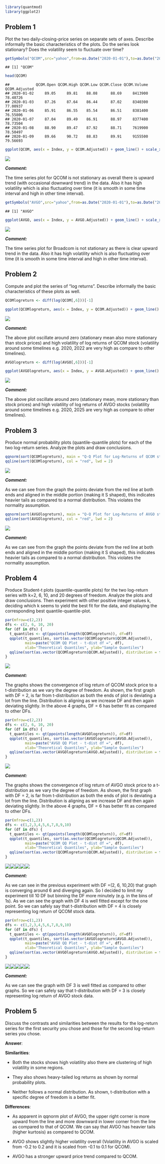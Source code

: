 
``` r
library(quantmod)
library(ggplot2)
```

## Problem 1

Plot the two daily-closing-price series on separate sets of axes.
Describe informally the basic characteristics of the plots. Do the
series look stationary? Does the volatility seem to fluctuate over time?

``` r
getSymbols("QCOM",src="yahoo",from=as.Date("2020-01-01"),to=as.Date("2025-02-07"))
```

    ## [1] "QCOM"

``` r
head(QCOM)
```

    ##            QCOM.Open QCOM.High QCOM.Low QCOM.Close QCOM.Volume QCOM.Adjusted
    ## 2020-01-02     89.05     89.81    88.08      88.69     8413900      78.48726
    ## 2020-01-03     87.26     87.64    86.44      87.02     8340300      77.00937
    ## 2020-01-06     85.91     86.55    85.54      86.51     8381400      76.55806
    ## 2020-01-07     87.04     89.49    86.91      88.97     8377400      78.73504
    ## 2020-01-08     88.90     89.47    87.92      88.71     7619900      78.50497
    ## 2020-01-09     89.66     90.72    88.83      89.91     9155500      79.56693

``` r
ggplot(QCOM, aes(x = Index, y = QCOM.Adjusted)) + geom_line() + scale_x_date(date_breaks = "8 month",  date_labels = "%b %Y")
```

![](Gorakhnath_Nigam_Assignment-2_files/figure-gfm/unnamed-chunk-4-1.png)<!-- -->

***Comment:***

The time series plot for QCOM is not stationary as overall there is
upward trend (with occasional downward trend) in the data. Also it has
high volatility which is also fluctuating over time (it is smooth in
some time interval and high in other time interval).

``` r
getSymbols("AVGO",src="yahoo",from=as.Date("2020-01-01"),to=as.Date("2025-02-07"))
```

    ## [1] "AVGO"

``` r
ggplot(AVGO, aes(x = Index, y = AVGO.Adjusted)) + geom_line() + scale_x_date(date_breaks = "8 month",  date_labels = "%b %Y")
```

![](Gorakhnath_Nigam_Assignment-2_files/figure-gfm/unnamed-chunk-6-1.png)<!-- -->

***Comment:***

The time series plot for Broadcom is not stationary as there is clear
upward trend in the data. Also it has high volatility which is also
fluctuating over time (it is smooth in some time interval and high in
other time interval).

## Problem 2

Compute and plot the series of “log returns”. Describe informally the
basic characteristics of these plots as well.

``` r
QCOMlogreturn <- diff(log(QCOM[,6]))[-1]
```

``` r
ggplot(QCOMlogreturn, aes(x = Index, y = QCOM.Adjusted)) + geom_line() + scale_x_date(date_breaks = "8 month",  date_labels = "%b %Y")
```

![](Gorakhnath_Nigam_Assignment-2_files/figure-gfm/unnamed-chunk-8-1.png)<!-- -->

***Comment:***

The above plot oscillate around zero (stationary mean also more
stationary than stock prices) and high volatility of log returns of QCOM
stock (volatility around some timelines e.g. 2020, 2022 are very high as
compare to other timelines).

``` r
AVGOlogreturn <- diff(log(AVGO[,6]))[-1]
```

``` r
ggplot(AVGOlogreturn, aes(x = Index, y = AVGO.Adjusted)) + geom_line() + scale_x_date(date_breaks = "8 month",  date_labels = "%b %Y")
```

![](Gorakhnath_Nigam_Assignment-2_files/figure-gfm/unnamed-chunk-10-1.png)<!-- -->

***Comment:***

The above plot oscillate around zero (stationary mean, more stationary
than stock prices) and high volatility of log returns of AVGO stocks
(volatility around some timelines e.g. 2020, 2025 are very high as
compare to other timelines).

## Problem 3

Produce normal probability plots (quantile-quantile plots) for each of
the two log-return series. Analyze the plots and draw conclusions.

``` r
qqnorm(sort(QCOMlogreturn), main = "Q-Q Plot for Log-Returns of QCOM stock")
qqline(sort(QCOMlogreturn), col = "red", lwd = 2)
```

![](Gorakhnath_Nigam_Assignment-2_files/figure-gfm/unnamed-chunk-11-1.png)<!-- -->

***Comment:***

As we can see from the graph the points deviate from the red line at
both ends and aligned in the middle portion (making it S shaped), this
indicates heavier tails as compared to a normal distribution. This
violates the normality assumption.

``` r
qqnorm(sort(AVGOlogreturn), main = "Q-Q Plot for Log-Returns of AVGO stock")
qqline(sort(AVGOlogreturn), col = "red", lwd = 2)
```

![](Gorakhnath_Nigam_Assignment-2_files/figure-gfm/unnamed-chunk-12-1.png)<!-- -->

***Comment:***

As we can see from the graph the points deviate from the red line at
both ends and aligned in the middle portion (making it S shaped), this
indicates heavier tails as compared to a normal distribution. This
violates the normality assumption.

## Problem 4

Produce Student-t plots (quantile-quantile plots) for the two log-return
series with k=2, 6, 10, and 20 degrees of freedom. Analyze the plots and
draw conclusions. Then experiment with other positive integer values k,
deciding which k seems to yield the best fit for the data, and
displaying the corresponding best quantile-quantile-plot.

``` r
par(mfrow=c(2,2))
dfs <- c(2, 6, 10, 20)
for (df in dfs) {
  t_quantiles <- qt(ppoints(length(QCOMlogreturn)), df=df)
  qqplot(t_quantiles, sort(as.vector(QCOMlogreturn$QCOM.Adjusted)), 
         main=paste("QCOM QQ Plot - t-dist df =", df), 
         xlab="Theoretical Quantiles", ylab="Sample Quantiles")
  qqline(sort(as.vector(QCOMlogreturn$QCOM.Adjusted)), distribution = function(p) qt(p, df = df), col = "red")
}
```

![](Gorakhnath_Nigam_Assignment-2_files/figure-gfm/unnamed-chunk-13-1.png)<!-- -->

***Comment:***

The graphs shows the convergence of log return of QCOM stock price to a
t-distribution as we vary the degree of freedom. As shown, the first
graph with DF = 2, is far from t-distribution as both the ends of plot
is deviating a lot from the line. Distribution is aligning as we
increase DF and then again deviating slightly. In the above 4 graphs, DF
= 6 has better fit as compared to other DFs.

``` r
par(mfrow=c(2,2))
dfs <- c(2, 6, 10, 20)
for (df in dfs) {
  t_quantiles <- qt(ppoints(length(AVGOlogreturn)), df=df)
  qqplot(t_quantiles, sort(as.vector(AVGOlogreturn$AVGO.Adjusted)), 
         main=paste("AVGO QQ Plot - t-dist df =", df), 
         xlab="Theoretical Quantiles", ylab="Sample Quantiles")
  qqline(sort(as.vector(AVGOlogreturn$AVGO.Adjusted)), distribution = function(p) qt(p, df = df), col = "red")
}
```

![](Gorakhnath_Nigam_Assignment-2_files/figure-gfm/unnamed-chunk-14-1.png)<!-- -->

***Comment:***

The graphs shows the convergence of log return of AVGO stock price to a
t-distribution as we vary the degree of freedom. As shown, the first
graph with DF = 2, is far from t-distribution as both the ends of plot
is deviating a lot from the line. Distribution is aligning as we
increase DF and then again deviating slightly. In the above 4 graphs, DF
= 6 has better fit as compared to other DFs.

``` r
par(mfrow=c(1,2))
dfs <- c(1,2,3,4,5,6,7,8,9,10)
for (df in dfs) {
  t_quantiles <- qt(ppoints(length(QCOMlogreturn)), df=df)
  qqplot(t_quantiles, sort(as.vector(QCOMlogreturn$QCOM.Adjusted)), 
         main=paste("QCOM QQ Plot - t-dist df =", df), 
         xlab="Theoretical Quantiles", ylab="Sample Quantiles")
  qqline(sort(as.vector(QCOMlogreturn$QCOM.Adjusted)), distribution = function(p) qt(p, df = df), col = "red")
}
```

![](Gorakhnath_Nigam_Assignment-2_files/figure-gfm/unnamed-chunk-15-1.png)<!-- -->![](Gorakhnath_Nigam_Assignment-2_files/figure-gfm/unnamed-chunk-15-2.png)<!-- -->![](Gorakhnath_Nigam_Assignment-2_files/figure-gfm/unnamed-chunk-15-3.png)<!-- -->![](Gorakhnath_Nigam_Assignment-2_files/figure-gfm/unnamed-chunk-15-4.png)<!-- -->![](Gorakhnath_Nigam_Assignment-2_files/figure-gfm/unnamed-chunk-15-5.png)<!-- -->

***Comment:***

As we can see in the previous experiment with DF =(2, 6, 10,20) that
graph is converging around 6 and diverging again. So I decided to limit
my experiment till 10 DF but binning the DF more minutely (e.g. in the
bins of 1s). As we can see the graph with DF 4 is well fitted except for
the one point. So we can safely say that t-distribution with DF = 4 is
closely representing log return of QCOM stock data.

``` r
par(mfrow=c(1,2))
dfs <- c(1,2,3,4,5,6,7,8,9,10)
for (df in dfs) {
  t_quantiles <- qt(ppoints(length(AVGOlogreturn)), df=df)
  qqplot(t_quantiles, sort(as.vector(AVGOlogreturn$AVGO.Adjusted)), 
         main=paste("AVGO QQ Plot - t-dist df =", df), 
         xlab="Theoretical Quantiles", ylab="Sample Quantiles")
  qqline(sort(as.vector(AVGOlogreturn$AVGO.Adjusted)), distribution = function(p) qt(p, df = df), col = "red")
}
```

![](Gorakhnath_Nigam_Assignment-2_files/figure-gfm/unnamed-chunk-16-1.png)<!-- -->![](Gorakhnath_Nigam_Assignment-2_files/figure-gfm/unnamed-chunk-16-2.png)<!-- -->![](Gorakhnath_Nigam_Assignment-2_files/figure-gfm/unnamed-chunk-16-3.png)<!-- -->![](Gorakhnath_Nigam_Assignment-2_files/figure-gfm/unnamed-chunk-16-4.png)<!-- -->![](Gorakhnath_Nigam_Assignment-2_files/figure-gfm/unnamed-chunk-16-5.png)<!-- -->

***Comment:***

As we can see the graph with DF 3 is well fitted as compared to other
graphs. So we can safely say that t-distribution with DF = 3 is closely
representing log return of AVGO stock data.

## Problem 5

Discuss the contrasts and similarities between the results for the
log-return series for the first security you chose and those for the
second log-return series you chose.

**Answer**:

**Similarities**:

- Both the stocks shows high volatility also there are clustering of
  high volatility in some regions.

- They also shows heavy-tailed log returns as shown by normal
  probability plots.

- Neither follows a normal distribution. As shown, t-distribution with a
  specific degree of freedom is a better fit.

**Differences**:

- As apparent in qqnorm plot of AVGO, the upper right corner is more
  upward from the line and more downward in lower corner from the line
  as compared to that of QCOM. We can say that AVGO has heavier tails
  (higher kurtosis) as compared to QCOM.

- AVGO shows slightly higher volatility overall (Volatility in AVGO is
  scaled from -0.2 to 0.2 and it is scaled from -0.1 to 0.1 for QCOM).

- AVGO has a stronger upward price trend compared to QCOM.
